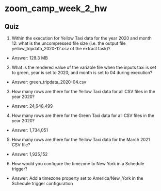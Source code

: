 # zoom_camp_week_2_hw
## Quiz
1. Within the execution for Yellow Taxi data for the year 2020 and month 12: what is the uncompressed file size (i.e. the output file yellow_tripdata_2020-12.csv of the extract task)?
- Answer: 128.3 MB

2. What is the rendered value of the variable file when the inputs taxi is set to green, year is set to 2020, and month is set to 04 during execution?
- Answer: green_tripdata_2020-04.csv

3. How many rows are there for the Yellow Taxi data for all CSV files in the year 2020?
- Answer: 24,648,499

4. How many rows are there for the Green Taxi data for all CSV files in the year 2020?
- Answer: 1,734,051

5. How many rows are there for the Yellow Taxi data for the March 2021 CSV file?
- Answer: 1,925,152

6. How would you configure the timezone to New York in a Schedule trigger?
- Answer: Add a timezone property set to America/New_York in the Schedule trigger configuration